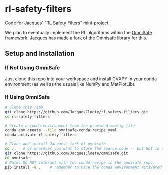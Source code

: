 # rl-safety-filters
Code for Jacques' "RL Safety Filters" mini-project.

We plan to eventually implement the RL algorithms within the [OmniSafe](https://www.omnisafe.ai/en/latest/) framework. Jacques has made a [fork](https://github.com/JacquesCloete/omnisafe) of the Omnisafe library for this.

## Setup and Installation

### If Not Using OmniSafe
Just clone this repo into your workspace and install CVXPY in your conda environment (as well as the usuals like NumPy and MatPlotLib).

### If Using OmniSafe
```bash
# Clone this repo
git clone https://github.com/JacquesCloete/rl-safety-filters.git
cd rl-safety-filters

# Create a conda environment from the provided config file
conda env create --file omnisafe-conda-recipe.yaml
conda activate rl-safety-filters

# Clone and install Jacques' fork of omnisafe 
cd ..   # or wherever you want to store the source code -- but NOT in the rl-safety-filters repo!
git clone https://github.com/JacquesCloete/omnisafe.git
cd omnisafe
# Note: DO NOT interact with the conda-recipe in the omnisafe repo
pip install -e .    # remember to have the conda environment activated before running this!
```